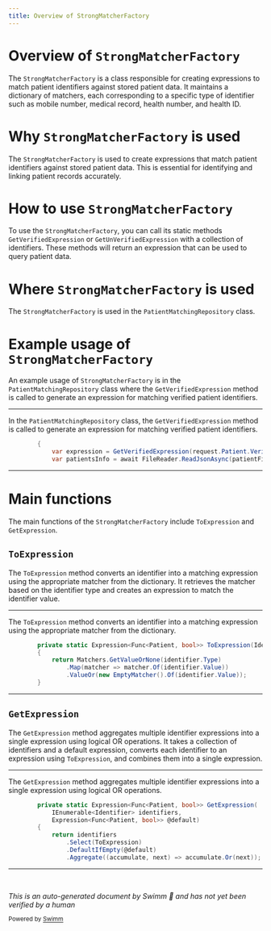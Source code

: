 ```yaml
---
title: Overview of StrongMatcherFactory
---
```

# Overview of <SwmToken path="src/In.ProjectEKA.DefaultHip/Discovery/PatientMatchingRepository.cs" pos="8:9:9" line-data="    using static HipLibrary.Matcher.StrongMatcherFactory;">`StrongMatcherFactory`</SwmToken>

The <SwmToken path="src/In.ProjectEKA.DefaultHip/Discovery/PatientMatchingRepository.cs" pos="8:9:9" line-data="    using static HipLibrary.Matcher.StrongMatcherFactory;">`StrongMatcherFactory`</SwmToken> is a class responsible for creating expressions to match patient identifiers against stored patient data. It maintains a dictionary of matchers, each corresponding to a specific type of identifier such as mobile number, medical record, health number, and health ID.

# Why <SwmToken path="src/In.ProjectEKA.DefaultHip/Discovery/PatientMatchingRepository.cs" pos="8:9:9" line-data="    using static HipLibrary.Matcher.StrongMatcherFactory;">`StrongMatcherFactory`</SwmToken> is used

The <SwmToken path="src/In.ProjectEKA.DefaultHip/Discovery/PatientMatchingRepository.cs" pos="8:9:9" line-data="    using static HipLibrary.Matcher.StrongMatcherFactory;">`StrongMatcherFactory`</SwmToken> is used to create expressions that match patient identifiers against stored patient data. This is essential for identifying and linking patient records accurately.

# How to use <SwmToken path="src/In.ProjectEKA.DefaultHip/Discovery/PatientMatchingRepository.cs" pos="8:9:9" line-data="    using static HipLibrary.Matcher.StrongMatcherFactory;">`StrongMatcherFactory`</SwmToken>

To use the <SwmToken path="src/In.ProjectEKA.DefaultHip/Discovery/PatientMatchingRepository.cs" pos="8:9:9" line-data="    using static HipLibrary.Matcher.StrongMatcherFactory;">`StrongMatcherFactory`</SwmToken>, you can call its static methods <SwmToken path="src/In.ProjectEKA.DefaultHip/Discovery/PatientMatchingRepository.cs" pos="21:7:7" line-data="            var expression = GetVerifiedExpression(request.Patient.VerifiedIdentifiers);">`GetVerifiedExpression`</SwmToken> or <SwmToken path="src/In.ProjectEKA.HipLibrary/Matcher/StrongMatcherFactory.cs" pos="47:15:15" line-data="        public static Expression&lt;Func&lt;Patient, bool&gt;&gt; GetUnVerifiedExpression(IEnumerable&lt;Identifier&gt; identifiers)">`GetUnVerifiedExpression`</SwmToken> with a collection of identifiers. These methods will return an expression that can be used to query patient data.

# Where <SwmToken path="src/In.ProjectEKA.DefaultHip/Discovery/PatientMatchingRepository.cs" pos="8:9:9" line-data="    using static HipLibrary.Matcher.StrongMatcherFactory;">`StrongMatcherFactory`</SwmToken> is used

The <SwmToken path="src/In.ProjectEKA.DefaultHip/Discovery/PatientMatchingRepository.cs" pos="8:9:9" line-data="    using static HipLibrary.Matcher.StrongMatcherFactory;">`StrongMatcherFactory`</SwmToken> is used in the <SwmToken path="src/In.ProjectEKA.DefaultHip/Discovery/PatientMatchingRepository.cs" pos="10:5:5" line-data="    public class PatientMatchingRepository : IMatchingRepository">`PatientMatchingRepository`</SwmToken> class.

# Example usage of <SwmToken path="src/In.ProjectEKA.DefaultHip/Discovery/PatientMatchingRepository.cs" pos="8:9:9" line-data="    using static HipLibrary.Matcher.StrongMatcherFactory;">`StrongMatcherFactory`</SwmToken>

An example usage of <SwmToken path="src/In.ProjectEKA.DefaultHip/Discovery/PatientMatchingRepository.cs" pos="8:9:9" line-data="    using static HipLibrary.Matcher.StrongMatcherFactory;">`StrongMatcherFactory`</SwmToken> is in the <SwmToken path="src/In.ProjectEKA.DefaultHip/Discovery/PatientMatchingRepository.cs" pos="10:5:5" line-data="    public class PatientMatchingRepository : IMatchingRepository">`PatientMatchingRepository`</SwmToken> class where the <SwmToken path="src/In.ProjectEKA.DefaultHip/Discovery/PatientMatchingRepository.cs" pos="21:7:7" line-data="            var expression = GetVerifiedExpression(request.Patient.VerifiedIdentifiers);">`GetVerifiedExpression`</SwmToken> method is called to generate an expression for matching verified patient identifiers.

<SwmSnippet path="/src/In.ProjectEKA.DefaultHip/Discovery/PatientMatchingRepository.cs" line="20">

---

In the <SwmToken path="src/In.ProjectEKA.DefaultHip/Discovery/PatientMatchingRepository.cs" pos="10:5:5" line-data="    public class PatientMatchingRepository : IMatchingRepository">`PatientMatchingRepository`</SwmToken> class, the <SwmToken path="src/In.ProjectEKA.DefaultHip/Discovery/PatientMatchingRepository.cs" pos="21:7:7" line-data="            var expression = GetVerifiedExpression(request.Patient.VerifiedIdentifiers);">`GetVerifiedExpression`</SwmToken> method is called to generate an expression for matching verified patient identifiers.

```c#
        {
            var expression = GetVerifiedExpression(request.Patient.VerifiedIdentifiers);
            var patientsInfo = await FileReader.ReadJsonAsync(patientFilePath);
```

---

</SwmSnippet>

# Main functions

The main functions of the <SwmToken path="src/In.ProjectEKA.DefaultHip/Discovery/PatientMatchingRepository.cs" pos="8:9:9" line-data="    using static HipLibrary.Matcher.StrongMatcherFactory;">`StrongMatcherFactory`</SwmToken> include <SwmToken path="src/In.ProjectEKA.HipLibrary/Matcher/StrongMatcherFactory.cs" pos="25:15:15" line-data="        private static Expression&lt;Func&lt;Patient, bool&gt;&gt; ToExpression(Identifier identifier)">`ToExpression`</SwmToken> and <SwmToken path="src/In.ProjectEKA.HipLibrary/Matcher/StrongMatcherFactory.cs" pos="32:15:15" line-data="        private static Expression&lt;Func&lt;Patient, bool&gt;&gt; GetExpression(">`GetExpression`</SwmToken>.

## <SwmToken path="src/In.ProjectEKA.HipLibrary/Matcher/StrongMatcherFactory.cs" pos="25:15:15" line-data="        private static Expression&lt;Func&lt;Patient, bool&gt;&gt; ToExpression(Identifier identifier)">`ToExpression`</SwmToken>

The <SwmToken path="src/In.ProjectEKA.HipLibrary/Matcher/StrongMatcherFactory.cs" pos="25:15:15" line-data="        private static Expression&lt;Func&lt;Patient, bool&gt;&gt; ToExpression(Identifier identifier)">`ToExpression`</SwmToken> method converts an identifier into a matching expression using the appropriate matcher from the dictionary. It retrieves the matcher based on the identifier type and creates an expression to match the identifier value.

<SwmSnippet path="/src/In.ProjectEKA.HipLibrary/Matcher/StrongMatcherFactory.cs" line="25">

---

The <SwmToken path="src/In.ProjectEKA.HipLibrary/Matcher/StrongMatcherFactory.cs" pos="25:15:15" line-data="        private static Expression&lt;Func&lt;Patient, bool&gt;&gt; ToExpression(Identifier identifier)">`ToExpression`</SwmToken> method converts an identifier into a matching expression using the appropriate matcher from the dictionary.

```c#
        private static Expression<Func<Patient, bool>> ToExpression(Identifier identifier)
        {
            return Matchers.GetValueOrNone(identifier.Type)
                .Map(matcher => matcher.Of(identifier.Value))
                .ValueOr(new EmptyMatcher().Of(identifier.Value));
        }
```

---

</SwmSnippet>

## <SwmToken path="src/In.ProjectEKA.HipLibrary/Matcher/StrongMatcherFactory.cs" pos="32:15:15" line-data="        private static Expression&lt;Func&lt;Patient, bool&gt;&gt; GetExpression(">`GetExpression`</SwmToken>

The <SwmToken path="src/In.ProjectEKA.HipLibrary/Matcher/StrongMatcherFactory.cs" pos="32:15:15" line-data="        private static Expression&lt;Func&lt;Patient, bool&gt;&gt; GetExpression(">`GetExpression`</SwmToken> method aggregates multiple identifier expressions into a single expression using logical OR operations. It takes a collection of identifiers and a default expression, converts each identifier to an expression using <SwmToken path="src/In.ProjectEKA.HipLibrary/Matcher/StrongMatcherFactory.cs" pos="25:15:15" line-data="        private static Expression&lt;Func&lt;Patient, bool&gt;&gt; ToExpression(Identifier identifier)">`ToExpression`</SwmToken>, and combines them into a single expression.

<SwmSnippet path="/src/In.ProjectEKA.HipLibrary/Matcher/StrongMatcherFactory.cs" line="32">

---

The <SwmToken path="src/In.ProjectEKA.HipLibrary/Matcher/StrongMatcherFactory.cs" pos="32:15:15" line-data="        private static Expression&lt;Func&lt;Patient, bool&gt;&gt; GetExpression(">`GetExpression`</SwmToken> method aggregates multiple identifier expressions into a single expression using logical OR operations.

```c#
        private static Expression<Func<Patient, bool>> GetExpression(
            IEnumerable<Identifier> identifiers,
            Expression<Func<Patient, bool>> @default)
        {
            return identifiers
                .Select(ToExpression)
                .DefaultIfEmpty(@default)
                .Aggregate((accumulate, next) => accumulate.Or(next));
```

---

</SwmSnippet>

&nbsp;

*This is an auto-generated document by Swimm 🌊 and has not yet been verified by a human*

<SwmMeta version="3.0.0" repo-id="Z2l0aHViJTNBJTNBaGlwLXNlcnZpY2UlM0ElM0FTd2ltbS1EZW1v" repo-name="hip-service"><sup>Powered by [Swimm](/)</sup></SwmMeta>
